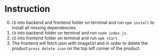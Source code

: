 # Instruction
0. `CD` into backend and frontend folder on terminal and run `npm install` to install all missing dependencies.
1. `CD` into backend folder on terminal and run `node index.js`.
2. `CD` into frontend folder on terminal and run `npm start`.
3. The frontend will fetch json with imageUrl and in order to delete the product `press delete icon` on the top left corner of the product.
